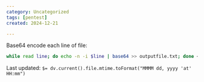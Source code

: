 ```yaml
---
category: Uncategorized
tags: [pentest]
created: 2024-12-21

---
```

Base64 encode each line of file:
```bash - kali
while read line; do echo -n -i $line | base64 >> outputfile.txt; done < /usr/share/seclists/Passwords/Common-Credentials/best15.txt
```


Last updated: `$= dv.current().file.mtime.toFormat("MMMM dd, yyyy 'at' HH:mm")`
